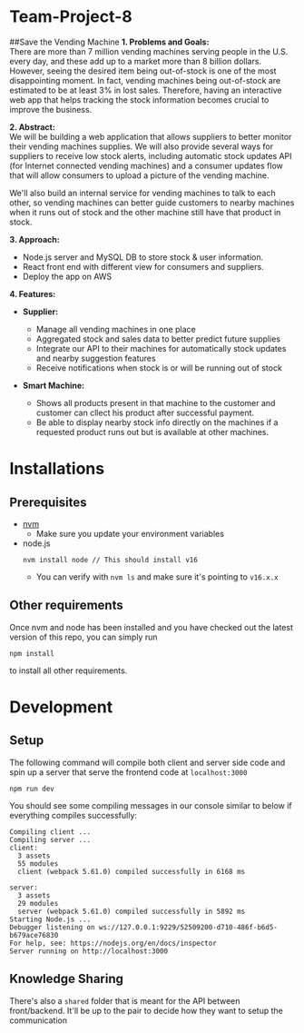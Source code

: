 # Team-Project-8

##Save the Vending Machine 
**1.	Problems and Goals:**<br />
There are more than 7 million vending machines serving people in the U.S. every day, and these add up to a market more than 8 billion dollars. However, seeing the desired item being out-of-stock is one of the most disappointing moment. In fact, vending machines being out-of-stock are estimated to be at least 3% in lost sales. Therefore, having an interactive web app that helps tracking the stock information becomes crucial to improve the business.

**2.	Abstract:** <br />
We will be building a web application that allows suppliers to better monitor their vending machines supplies. We will also provide several ways for suppliers to receive low stock alerts, including automatic stock updates API (for Internet connected vending machines) and a consumer updates flow that will allow consumers to upload a picture of the vending machine.

We'll also build an internal service for vending machines to talk to each other, so vending machines can better guide customers to nearby machines when it runs out of stock and the other machine still have that product in stock. 

**3.	Approach:** <br />
- Node.js server and MySQL DB to store stock & user information.
- React front end with different view for consumers and suppliers.
- Deploy the app on AWS


**4.	Features:**  <br />
- **Supplier:** 
  - Manage all vending machines in one place
  - Aggregated stock and sales data to better predict future supplies
  - Integrate our API to their machines for automatically stock updates and nearby suggestion features
  - Receive notifications when stock is or will be running out of stock


- **Smart Machine:**
  - Shows all products present in that machine to the customer and customer can cllect his product after successful payment.   
  - Be able to display nearby stock info directly on the machines if a requested product runs out but is available at other machines. 
  



# Installations
## Prerequisites
- [nvm](https://nodejs.org/en/download/)
  - Make sure you update your environment variables
- node.js
  ```
  nvm install node // This should install v16
  ```
  - You can verify with `nvm ls` and make sure it's pointing to `v16.x.x`

## Other requirements
Once nvm and node has been installed and you have checked out the latest version of this repo, you can simply run 
```
npm install
```
to install all other requirements. 

# Development
## Setup
The following command will compile both client and server side code and spin up a server that serve the frontend code at `localhost:3000`
```
npm run dev
```
You should see some compiling messages in our console similar to below if everything compiles successfully:
```
Compiling client ...
Compiling server ...
client:
  3 assets
  55 modules
  client (webpack 5.61.0) compiled successfully in 6168 ms

server:
  3 assets
  29 modules
  server (webpack 5.61.0) compiled successfully in 5892 ms
Starting Node.js ...
Debugger listening on ws://127.0.0.1:9229/52509200-d710-486f-b6d5-b679ace76830
For help, see: https://nodejs.org/en/docs/inspector
Server running on http://localhost:3000
```



## Knowledge Sharing
There's also a `shared` folder that is meant for the API between front/backend. It'll be
up to the pair to decide how they want to setup the communication
